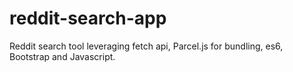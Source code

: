 # reddit-search-app
Reddit search tool leveraging fetch api, Parcel.js for bundling, es6, Bootstrap and Javascript. 
